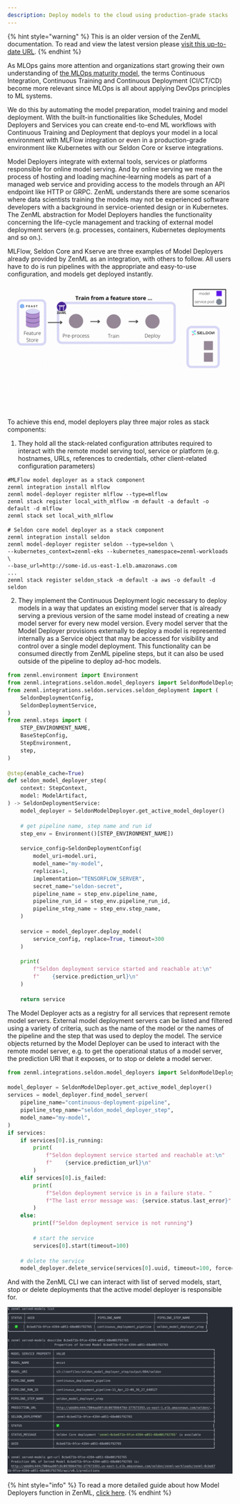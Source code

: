 ```yaml
---
description: Deploy models to the cloud using production-grade stacks
---
```


{% hint style="warning" %}
This is an older version of the ZenML documentation. To read and view the latest version please [visit this up-to-date URL](https://docs.zenml.io).
{% endhint %}


As MLOps gains more attention and organizations start growing their own
understanding of [the MLOps maturity model](https://blog.zenml.io/mlops-maturity-models/), the terms Continuous Integration,
Continuous Training and Continuous Deployment (CI/CT/CD) become more relevant
since MLOps is all about applying DevOps principles to ML systems.

We do this by automating the model preparation, model training and model
deployment. With the built-in functionalities like Schedules, Model Deployers
and Services you can create end-to-end ML workflows with Continuous Training and
Deployment that deploys your model in a local environment with MLFlow
integration or even in a production-grade environment like Kubernetes with our
Seldon Core or kserve integrations.

Model Deployers integrate with external tools, services or platforms responsible for online model serving. And by online serving we mean the process of hosting and loading machine-learning models as part of a managed web service and providing access to the models through an API endpoint like HTTP or GRPC. ZenML understands there are some scenarios where data scientists training the models may not be experienced software developers with a background in service-oriented design or in Kubernetes. The ZenML abstraction for Model Deployers handles the functionality concerning the life-cycle management and tracking of external model deployment servers (e.g. processes, containers, Kubernetes deployments and so on.).

MLFlow, Seldon Core and Kserve are three examples of Model Deployers already provided by
ZenML as an integration, with others to follow. All users have to
do is run pipelines with the appropriate and easy-to-use configuration, and
models get deployed instantly.

![Seldon model deployer workflow, animated](../../assets/deployment/seldon-model-deployer.gif)

To achieve this end, model deployers play three major roles as stack components:

1. They hold all the stack-related configuration attributes required to interact with the remote model serving tool, service or platform (e.g. hostnames, URLs, references to credentials, other client-related configuration parameters)

```shell
#MLFlow model deployer as a stack component
zenml integration install mlflow
zenml model-deployer register mlflow --type=mlflow
zenml stack register local_with_mlflow -m default -a default -o default -d mlflow
zenml stack set local_with_mlflow

# Seldon core model deployer as a stack component
zenml integration install seldon
zenml model-deployer register seldon --type=seldon \
--kubernetes_context=zenml-eks --kubernetes_namespace=zenml-workloads \
--base_url=http://some-id.us-east-1.elb.amazonaws.com
...
zenml stack register seldon_stack -m default -a aws -o default -d seldon
 ```

2. They implement the Continuous Deployment logic necessary to deploy models in a
 way that updates an existing model server that is already serving a previous
 version of the same model instead of creating a new model server for every new
 model version. Every model server that the Model Deployer provisions externally
 to deploy a model is represented internally as a Service object that may be
 accessed for visibility and control over a single model deployment. This
 functionality can be consumed directly from ZenML pipeline steps, but it can
 also be used outside of the pipeline to deploy ad-hoc models.

```python
from zenml.environment import Environment
from zenml.integrations.seldon.model_deployers import SeldonModelDeployer
from zenml.integrations.seldon.services.seldon_deployment import (
    SeldonDeploymentConfig,
    SeldonDeploymentService,
)
from zenml.steps import (
    STEP_ENVIRONMENT_NAME,
    BaseStepConfig,
    StepEnvironment,
    step,
)

@step(enable_cache=True)
def seldon_model_deployer_step(
    context: StepContext,
    model: ModelArtifact,
) -> SeldonDeploymentService:
    model_deployer = SeldonModelDeployer.get_active_model_deployer()

    # get pipeline name, step name and run id
    step_env = Environment()[STEP_ENVIRONMENT_NAME])

    service_config=SeldonDeploymentConfig(
        model_uri=model.uri,
        model_name="my-model",
        replicas=1,
        implementation="TENSORFLOW_SERVER",
        secret_name="seldon-secret",
        pipeline_name = step_env.pipeline_name,
        pipeline_run_id = step_env.pipeline_run_id,
        pipeline_step_name = step_env.step_name,
    )

    service = model_deployer.deploy_model(
        service_config, replace=True, timeout=300
    )

    print(
        f"Seldon deployment service started and reachable at:\n"
        f"    {service.prediction_url}\n"
    )

    return service
```

The Model Deployer acts as a registry for all services that represent remote model servers. External model deployment servers can be listed and filtered using a variety of criteria, such as the name of the model or the names of the pipeline and the step that was used to deploy the model. The service objects returned by the Model Deployer can be used to interact with the remote model server, e.g. to get the operational status of a model server, the prediction URI that it exposes, or to stop or delete a model server.

```python
from zenml.integrations.seldon.model_deployers import SeldonModelDeployer

model_deployer = SeldonModelDeployer.get_active_model_deployer()
services = model_deployer.find_model_server(
    pipeline_name="continuous-deployment-pipeline",
    pipeline_step_name="seldon_model_deployer_step",
    model_name="my-model",
)
if services:
    if services[0].is_running:
        print(
            f"Seldon deployment service started and reachable at:\n"
            f"    {service.prediction_url}\n"
        )
    elif services[0].is_failed:
        print(
            f"Seldon deployment service is in a failure state. "
            f"The last error message was: {service.status.last_error}"
        )
    else:
        print(f"Seldon deployment service is not running")

        # start the service
        services[0].start(timeout=100)

    # delete the service
    model_deployer.delete_service(services[0].uuid, timeout=100, force=False)
```

And with the ZenML CLI we can interact with list of served models, start, stop or delete deployments that the active model deployer is responsible for.

![Example of the output from the ZenML CLI](../../assets/deployment/served-models-cli.png)

{% hint style="info" %}
To read a more detailed guide about how Model Deployers function in ZenML,
[click here](../../component-gallery/model-deployers/).
{% endhint %}